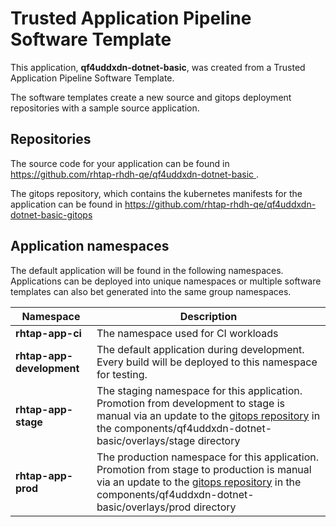 # Trusted Application Pipeline Software Template

This application, **qf4uddxdn-dotnet-basic**, was created from a Trusted Application Pipeline Software Template.

The software templates create a new source and gitops deployment repositories with a sample source application. 

## Repositories

The source code for your application can be found in [https://github.com/rhtap-rhdh-qe/qf4uddxdn-dotnet-basic ](https://github.com/rhtap-rhdh-qe/qf4uddxdn-dotnet-basic ).
 
The gitops repository, which contains the kubernetes manifests for the application can be found in 
[https://github.com/rhtap-rhdh-qe/qf4uddxdn-dotnet-basic-gitops ](https://github.com/rhtap-rhdh-qe/qf4uddxdn-dotnet-basic-gitops ) 

## Application namespaces 

The default application will be found in the following namespaces. Applications can be deployed into unique namespaces or multiple software templates can also bet generated into the same group namespaces.  

|  Namespace   |  Description   |  
| -------- | -------- |
| **rhtap-app-ci** | The namespace used for CI workloads |
| **rhtap-app-development** | The default application during development. Every build will be deployed to this namespace for testing. |
| **rhtap-app-stage** | The staging namespace for this application. Promotion from development to stage is manual via an update to the [gitops repository](https://github.com/rhtap-rhdh-qe/qf4uddxdn-dotnet-basic-gitops ) in the components/qf4uddxdn-dotnet-basic/overlays/stage directory |
| **rhtap-app-prod** | The production namespace for this application. Promotion from stage to production is manual via an update to the [gitops repository](https://github.com/rhtap-rhdh-qe/qf4uddxdn-dotnet-basic-gitops ) in the components/qf4uddxdn-dotnet-basic/overlays/prod directory |